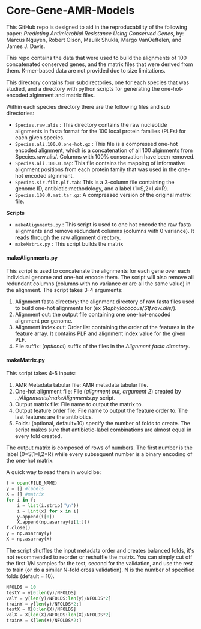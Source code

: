 # Core-Gene-AMR-Models

This GitHub repo is designed to aid in the reproducability of the following paper:
*Predicting Antimicrobial Resistance Using Conserved Genes*, by: Marcus Nguyen, Robert Olson, Maulik Shukla, Margo VanOeffelen, and James J. Davis.

This repo  contains the data that were used to build the alignments of 100 concatenated conserved genes, and the matrix files that were derived from them. K-mer-based data are not provided due to size limitations. 

This directory contains four subdirectories, one for each species that was studied, and a directory with python scripts for generating the one-hot-encoded alginment and matrix files.

Within each species directory there are the following files and sub directories:

- `Species.raw.alis` : This directory contains the raw nucleotide alignments in fasta format for the 100 local protein families (PLFs) for each given species.   
- `Species.ali.100.0.one-hot.gz` :  This file is a compressed one-hot encoded alignment, which is a concatenation of all 100 alginments from Species.raw.alis/.  Columns with 100% conservation have been removed.
- `Species.ali.100.0.map`:  This file contains the mapping of informative alignment positions from each protein family that was used in the one-hot encoded alginment. 
- `Species.sir.filt.plf.tab`:  This is a 3-column file containing the genome ID, antibiotic:methodology, and a label (1=S,2=I,4=R).
- `Species.100.0.mat.tar.gz`:  A compressed version of the original matrix file.


**Scripts**
- `makeAlignments.py` : This script is used to one hot encode the raw fasta alignments and remove redundant columns (columns with 0 variance).  It reads through the raw alignment directory.
- `makeMatrix.py` :  This script builds the matrix

#### makeAlignments.py

This script is used to concatenate the alignments for each gene over each individual genome and one-hot encode them.  The script will also remove all redundant columns (columns with no variance or are all the same value) in the alignment.  The script takes 3-4 arguments:
1. Alignment fasta directory: the alignment directory of raw fasta files used to build one-hot alignments for (ex *Staphylococcus/Stf.raw.alis/*).
2. Alignment out: the output file containing one one-hot-encoded alignment per genome.
3. Alignment index out: Order list containing the order of the features in the feature array.  It contains PLF and alignment index value for the given PLF.  
4. File suffix: (*optional*) suffix of the files in the *Alignment fasta directory*.

#### makeMatrix.py

This script takes 4-5 inputs:
1. AMR Metadata tabular file: AMR metadata tabular file.  
2. One-hot alignment file: File (*alignment out, argument 2*) created by *../Alignments/makeAlignments.py* script.
3. Output matrix file: File name to output the matrix to.
4. Output feature order file: File name to output the feature order to.  The last features are the antibiotics.  
5. Folds: (optional, default=10) specify the number of folds to create.  The script makes sure that antibiotic-label combinations are almost equal in every fold created.  

The output matrix is composed of rows of numbers.  The first number is the label (0=S,1=I,2=R) while every subsequent number is a binary encoding of the one-hot matrix.  

A quick way to read them in would be:

```python
f = open(FILE_NAME)
y = [] #labels
X = [] #matrix
for i in f:
	i = list(i.strip('\n'))
	i = [int(x) for x in i]
	y.append(i[0])
	X.append(np.asarray(i[1:]))
f.close()
y = np.asarray(y)
X = np.asarray(X)
```

The script shuffles the input metadata order and creates balanced folds, it's not recommended to reorder or reshuffle the matrix.  You can simply cut off the first 1/N samples for the test, second for the validation, and use the rest to train (or do a similar N-fold cross validation).  N is the number of specified folds (default = 10).

```python
NFOLDS = 10
testY = y[0:len(y)/NFOLDS]
valY = y[len(y)/NFOLDS:len(y)/NFOLDS*2]
trainY = y[len(y)/NFOLDS*2:]
testX = X[0:len(X)/NFOLDS]
valX = X[len(X)/NFOLDS:len(X)/NFOLDS*2]
trainX = X[len(X)/NFOLDS*2:]
```
